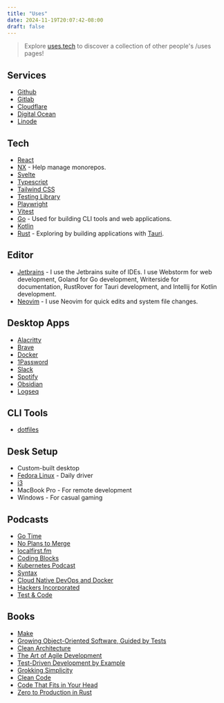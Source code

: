 ```yaml
---
title: "Uses"
date: 2024-11-19T20:07:42-08:00
draft: false
---
```


> Explore [uses.tech](https://uses.tech/) to discover a collection of other people's /uses pages!

## Services

- [Github](https://github.com/)
- [Gitlab](https://gitlab.com/)
- [Cloudflare](https://www.cloudflare.com/)
- [Digital Ocean](https://www.digitalocean.com/)
- [Linode](https://www.linode.com/)

## Tech

- [React](https://reactjs.org/)
- [NX](https://nx.dev/) - Help manage monorepos.
- [Svelte](https://svelte.dev/)
- [Typescript](https://www.typescriptlang.org/)
- [Tailwind CSS](https://tailwindcss.com/)
- [Testing Library](https://testing-library.com/)
- [Playwright](https://playwright.dev/)
- [Vitest](https://vitest.dev/)
- [Go](https://golang.org/) - Used for building CLI tools and web applications.
- [Kotlin](https://kotlinlang.org/)
- [Rust](https://www.rust-lang.org/) - Exploring by building applications with [Tauri](https://tauri.app/).

## Editor

- [Jetbrains](https://www.jetbrains.com/) - I use the Jetbrains suite of IDEs. I use Webstorm for web development, 
    Goland for Go development, Writerside for documentation, RustRover for Tauri development, 
    and Intellij for Kotlin development.
- [Neovim](https://neovim.io/) - I use Neovim for quick edits and system file changes.

## Desktop Apps

- [Alacritty](https://alacritty.org/)
- [Brave](https://brave.com/)
- [Docker](https://www.docker.com/)
- [1Password](https://1password.com/)
- [Slack](https://slack.com/)
- [Spotify](https://www.spotify.com/)
- [Obsidian](https://obsidian.md/)
- [Logseq](https://logseq.com/)

## CLI Tools

- [dotfiles](https://github.com/nathan-isaac/dotfiles)

## Desk Setup

- Custom-built desktop
- [Fedora Linux](https://fedoraproject.org/) - Daily driver
- [i3](https://i3wm.org/)
- MacBook Pro - For remote development
- Windows - For casual gaming

## Podcasts

- [Go Time](https://changelog.com/gotime)
- [No Plans to Merge](https://noplantstomerge.com/)
- [localfirst.fm](https://localfirst.fm/)
- [Coding Blocks](https://www.codingblocks.net/)
- [Kubernetes Podcast](https://kubernetespodcast.com/)
- [Syntax](https://syntax.fm/)
- [Cloud Native DevOps and Docker](https://podcast.bretfisher.com)
- [Hackers Incorporated](https://hackersincorporated.com/)
- [Test & Code](https://testandcode.com/)

## Books

- [Make](https://readmake.com/)
- [Growing Object-Oriented Software, Guided by Tests](https://www.oreilly.com/library/view/growing-object-oriented-software/9780321574442/)
- [Clean Architecture](https://www.oreilly.com/library/view/clean-architecture-a/9780134494272/)
- [The Art of Agile Development](https://www.oreilly.com/library/view/the-art-of/9780596527679/)
- [Test-Driven Development by Example](https://www.oreilly.com/library/view/test-driven-development-by/0321146530/)
- [Grokking Simplicity](https://www.manning.com/books/grokking-simplicity)
- [Clean Code](https://www.oreilly.com/library/view/clean-code/9780136083238/)
- [Code That Fits in Your Head](https://www.oreilly.com/library/view/code-that-fits/9780137464302/)
- [Zero to Production in Rust](https://www.zero2prod.com/)
